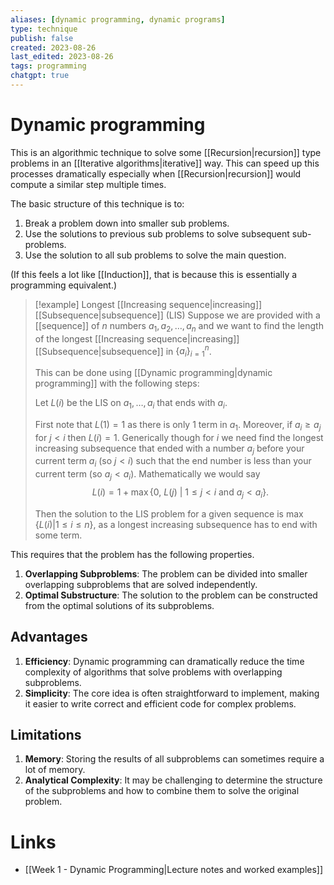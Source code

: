 ```yaml
---
aliases: [dynamic programming, dynamic programs]
type: technique
publish: false
created: 2023-08-26
last_edited: 2023-08-26
tags: programming
chatgpt: true
---
```

# Dynamic programming

This is an algorithmic technique to solve some [[Recursion|recursion]] type problems in an [[Iterative algorithms|iterative]] way. This can speed up this processes dramatically especially when [[Recursion|recursion]] would compute a similar step multiple times.

The basic structure of this technique is to: 
1. Break a problem down into smaller sub problems. 
2. Use the solutions to previous sub problems to solve subsequent sub-problems.
3. Use the solution to all sub problems to solve the main question.

(If this feels a lot like [[Induction]], that is because this is essentially a programming equivalent.)

> [!example] Longest [[Increasing sequence|increasing]] [[Subsequence|subsequence]] (LIS)
> Suppose we are provided with a [[sequence]] of $n$ numbers $a_1, a_2, \ldots, a_n$ and we want to find the length of the longest [[Increasing sequence|increasing]] [[Subsequence|subsequence]] in $\{a_i\}_{i=1}^n$.
> 
> This can be done using [[Dynamic programming|dynamic programming]] with the following steps:
> 
> Let $L(i)$ be the LIS on $a_1, \ldots, a_i$ that ends with $a_i$.
> 
> First note that $L(1) = 1$ as there is only 1 term in $a_1$. Moreover, if $a_i \geq a_j$ for $j<i$ then $L(i) = 1$. Generically though for $i$ we need find the longest increasing subsequence that ended with a number $a_j$ before your current term $a_i$ (so $j < i$) such that the end number is less than your current term (so $a_j < a_i$). Mathematically we would say
> $$L(i) = 1 + \max \{0, \ L(j) \ \vert \ 1 \leq j < i \mbox{ and } a_j < a_i \}.$$
> 
> Then the solution to the LIS problem for a given sequence is $\max\{L(i) \vert 1 \leq i \leq n\}$, as a longest increasing subsequence has to end with some term.


This requires that the problem has the following properties.

1. **Overlapping Subproblems**: The problem can be divided into smaller overlapping subproblems that are solved independently.
2. **Optimal Substructure**: The solution to the problem can be constructed from the optimal solutions of its subproblems.

## Advantages

1. **Efficiency**: Dynamic programming can dramatically reduce the time complexity of algorithms that solve problems with overlapping subproblems.
2. **Simplicity**: The core idea is often straightforward to implement, making it easier to write correct and efficient code for complex problems.

## Limitations

1. **Memory**: Storing the results of all subproblems can sometimes require a lot of memory.
2. **Analytical Complexity**: It may be challenging to determine the structure of the subproblems and how to combine them to solve the original problem.

# Links
- [[Week 1 - Dynamic Programming|Lecture notes and worked examples]]